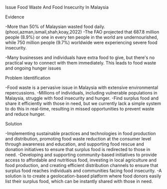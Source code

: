 Issue
Food Waste And Food Insecurity In Malaysia

Evidence

-More than 50% of Malaysian wasted food daily.(phooi,azman,ismail,shah,koay,2022)
-The FAO projected that 687.8 million people (8.9%) or one in every ten people in the world are undernourished, while 750 million people (9.7%) worldwide were experiencing severe food insecurity. 

-Many businesses and individuals have extra food to give, but there's no practical way to connect with them immediately. This leads to food waste and ongoing hunger issues

Problem Identification

-Food waste is a pervasive issue in Malaysia with extensive environmental repercussions. 
-Millions of individuals, including vulnerable populations in Malaysia, struggle with food insecurity and hunger. 
-Find surplus food and share it efficiently with those in need, but we currently lack a simple system to do this in real-time, resulting in missed opportunities to prevent waste and reduce hunger. 

Solution

-Implementing sustainable practices and technologies in food production and distribution, promoting food waste reduction at the consumer level through awareness and education, and supporting food rescue and donation initiatives to ensure that surplus food is redirected to those in need.
-Developing and supporting community-based initiatives to provide access to affordable and nutritious food, investing in local agriculture and food production, and creating efficient distribution channels to ensure that surplus food reaches individuals and communities facing food insecurity.
-A solution is to create a geolocation-based platform where food donors easily list their surplus food, which can be instantly shared with those in need.

